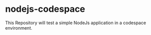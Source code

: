 # nodejs-codespace
This Repository will test a simple NodeJs application in a codespace environment.
